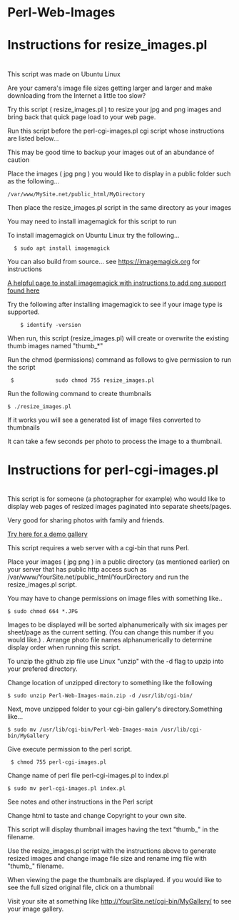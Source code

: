 # Perl-Web-Images

#
# Instructions for resize_images.pl
#

This script was made on Ubuntu Linux

Are your camera's image file sizes getting larger and larger and make downloading from the Internet a little too slow?

Try this script ( resize_images.pl ) to resize your jpg and png images and bring back that quick page load to your web page.

Run this script before the perl-cgi-images.pl cgi script whose instructions are listed below... 

This may be good time to backup your images out of an abundance of caution 

Place the images ( jpg png ) you would like to display in a public folder such as the following...

    /var/www/MySite.net/public_html/MyDirectory

Then place the resize_images.pl script in the same directory as your images

You may need to install imagemagick for this script to run

To install imagemagick on Ubuntu Linux try the following...

      $ sudo apt install imagemagick 

You can also build from source... see  https://imagemagick.org for instructions

[A helpful page to install imagemagick with instructions to add png support found here](https://linuxconfig.org/how-to-install-imagemagick-7-on-ubuntu-18-04-linux)  

Try the following after installing imagemagick to see if your image type is supported.

        $ identify -version

When run, this script (resize_images.pl) will create or overwrite the existing thumb images named "thumb_*"

Run the chmod (permissions) command as follows to give permission to run the script
 
     $             sudo chmod 755 resize_images.pl

Run the following command to create thumbnails

    $ ./resize_images.pl

If it works you will see a generated list of image files converted to thumbnails

It can take a few seconds per photo to process the image to a thumbnail.

#
# Instructions for perl-cgi-images.pl
#

This script is for someone (a photographer for example) who would like to display web pages of resized images paginated into separate sheets/pages.

Very good for sharing photos with family and friends.

[Try here for a demo gallery](https://joelrader.net/cgi-bin/backgrounds/)

This script requires a web server with a cgi-bin that runs Perl.  

Place your images ( jpg png ) in a public directory (as mentioned earlier) on your server that has public http access such as /var/www/YourSite.net/public_html/YourDirectory and run the resize_images.pl script.

You may have to change permissions on image files with something like..

    $ sudo chmod 664 *.JPG

Images to be displayed will be sorted alphanumerically with six images per sheet/page as the current setting. (You can change this number if you would like.)
.
Arrange photo file names alphanumerically to determine display order when running this script.

To unzip the github zip file use Linux "unzip" with the -d flag to upzip into your prefered directory.

Change location of unzipped directory to something like the following

    $ sudo unzip Perl-Web-Images-main.zip -d /usr/lib/cgi-bin/

Next, move unzipped folder to your cgi-bin gallery's directory.Something like...

    $ sudo mv /usr/lib/cgi-bin/Perl-Web-Images-main /usr/lib/cgi-bin/MyGallery

Give execute permission to the perl script.

     $ chmod 755 perl-cgi-images.pl 

Change name of perl file perl-cgi-images.pl to index.pl

    $ sudo mv perl-cgi-images.pl index.pl

See notes and other instructions in the Perl script

Change html to taste and change Copyright to your own site.

This script will display thumbnail images having the text "thumb_" in the filename.

Use the resize_images.pl script with the instructions above to generate resized images and change image file size and rename img file with "thumb_" filename.

When viewing the page the thumbnails are displayed. if you would like to see the full sized original file, click on a thumbnail

Visit your site at something like http://YourSite.net/cgi-bin/MyGallery/ to see your image gallery.
